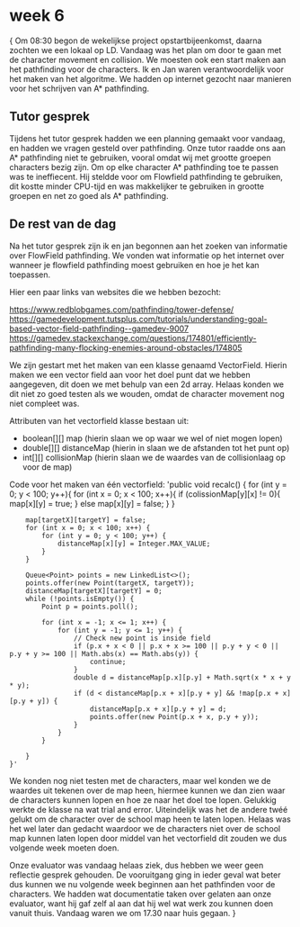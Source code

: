 # week 6
{
Om 08:30 begon de wekelijkse project opstartbijeenkomst, daarna zochten we een lokaal op LD.
Vandaag was het plan om door te gaan met de character movement en collision. We moesten ook een start maken aan het pathfinding voor de characters.
Ik en Jan waren verantwoordelijk voor het maken van het algoritme. We hadden op internet gezocht naar manieren voor het schrijven van A* pathfinding.

## Tutor gesprek
Tijdens het tutor gesprek hadden we een planning gemaakt voor vandaag, en hadden we vragen gesteld over pathfinding.
Onze tutor raadde ons aan A* pathfinding niet te gebruiken, vooral omdat wij met grootte groepen characters bezig zijn. Om op elke character A* pathfinding toe te passen was te ineffiecent. 
Hij steldde voor om Flowfield pathfinding te gebruiken, dit kostte minder CPU-tijd en was makkelijker te gebruiken in grootte groepen en net zo goed als A* pathfinding.

## De rest van de dag
Na het tutor gesprek zijn ik en jan begonnen aan het zoeken van informatie over FlowField pathfinding. We vonden wat informatie op het internet over wanneer je flowfield pathfinding moest gebruiken en hoe je het kan toepassen. 

Hier een paar links van websites die we hebben bezocht:

<https://www.redblobgames.com/pathfinding/tower-defense/>
<https://gamedevelopment.tutsplus.com/tutorials/understanding-goal-based-vector-field-pathfinding--gamedev-9007>
<https://gamedev.stackexchange.com/questions/174801/efficiently-pathfinding-many-flocking-enemies-around-obstacles/174805>

We zijn gestart met het maken van een klasse genaamd VectorField. Hierin maken we een vector field aan voor het doel punt dat we hebben aangegeven, dit doen we met behulp van een 2d array. Helaas konden we dit niet zo goed testen als we wouden, omdat de character movement nog niet compleet was.

Attributen van het vectorfield klasse bestaan uit:
- boolean[][] map (hierin slaan we op waar we wel of niet mogen lopen)
- double[][] distanceMap (hierin in slaan we de afstanden tot het punt op)
- int[][] collisionMap (hierin slaan we de waardes van de collisionlaag op voor de map)

Code voor het maken van één vectorfield:
'public void recalc() {
        for (int y = 0; y < 100; y++){
            for (int x = 0; x < 100; x++){
                if (colissionMap[y][x] != 0){
                    map[x][y] = true;
                }
                else map[x][y] = false;
            }
        }
        
        map[targetX][targetY] = false;
        for (int x = 0; x < 100; x++) {
            for (int y = 0; y < 100; y++) {
                distanceMap[x][y] = Integer.MAX_VALUE;
            }
        }

        Queue<Point> points = new LinkedList<>();
        points.offer(new Point(targetX, targetY));
        distanceMap[targetX][targetY] = 0;
        while (!points.isEmpty()) {
            Point p = points.poll();

            for (int x = -1; x <= 1; x++) {
                for (int y = -1; y <= 1; y++) {
                    // Check new point is inside field
                    if (p.x + x < 0 || p.x + x >= 100 || p.y + y < 0 || p.y + y >= 100 || Math.abs(x) == Math.abs(y)) {
                        continue;
                    }
                    double d = distanceMap[p.x][p.y] + Math.sqrt(x * x + y * y);
                    if (d < distanceMap[p.x + x][p.y + y] && !map[p.x + x][p.y + y]) {
                        distanceMap[p.x + x][p.y + y] = d;
                        points.offer(new Point(p.x + x, p.y + y));
                    }
                }
            }

        }
    }'

We konden nog niet testen met de characters, maar wel konden we de waardes uit tekenen over de map heen, hiermee kunnen we dan zien waar de characters kunnen lopen en hoe ze naar het doel toe lopen. Gelukkig werkte de klasse na wat trial and error. 
Uiteindelijk was het de andere twéé gelukt om de character over de school map heen te laten lopen. Helaas was het wel later dan gedacht waardoor we de characters niet over de school map kunnen laten lopen door middel van het vectorfield dit zouden we dus volgende week moeten doen.

Onze evaluator was vandaag helaas ziek, dus hebben we weer geen reflectie gesprek gehouden. De vooruitgang ging in ieder geval wat beter dus kunnen we nu volgende week beginnen aan het pathfinden voor de characters. We hadden wat documentatie taken over gelaten aan onze evaluator, want hij gaf zelf al aan dat hij wel wat werk zou kunnen doen vanuit thuis. 
Vandaag waren we om 17.30 naar huis gegaan.
}